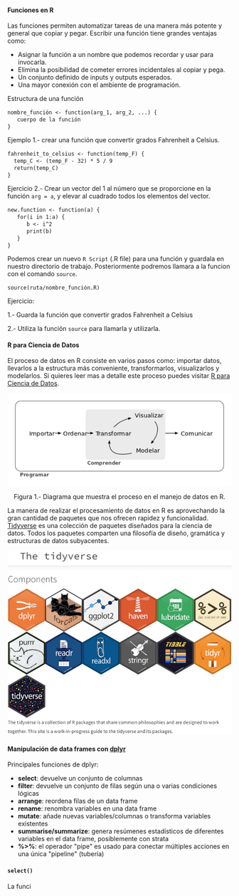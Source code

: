 #### Funciones en R

Las funciones permiten automatizar tareas de una manera más potente y general que copiar y pegar. Escribir una función tiene grandes ventajas como:

* Asignar la función a un nombre que podemos recordar y usar para invocarla.
* Elimina la posibilidad de cometer errores incidentales al copiar y pega.
* Un conjunto definido de inputs y outputs esperados.
* Una mayor conexión con el ambiente de programación.

Estructura de una función
```
nombre_función <- function(arg_1, arg_2, ...) {
   cuerpo de la función
}
```
Ejemplo 1.- crear una función que convertir grados Fahrenheit a Celsius.
```
fahrenheit_to_celsius <- function(temp_F) {
  temp_C <- (temp_F - 32) * 5 / 9
  return(temp_C)
}
```

Ejercicio 2.- Crear un vector del 1 al número que se proporcione en la función `arg = a`, y elevar al cuadrado todos los elementos del vector.  
```
new.function <- function(a) {
   for(i in 1:a) {
      b <- i^2
      print(b)
   }
}
```
Podemos crear un nuevo `R Script` (.R file) para una función y guardala en nuestro directorio de trabajo. Posteriormente podremos llamara a la funcion con el comando `source`.
```
source(ruta/nombre_función.R)
```
Ejercicio:

1.- Guarda la función que convertir grados Fahrenheit a Celsius

2.- Utiliza la función `source` para llamarla y utilizarla.

#### R para Ciencia de Datos

El proceso de datos en R consiste en varios pasos como: importar datos, llevarlos a la estructura más conveniente, transformarlos, visualizarlos y modelarlos. Si quieres leer mas a detalle este proceso puedes visitar [R para Ciencia de Datos](https://es.r4ds.hadley.nz/).

<p align="center">
<img src= "data-science.png" width="600">
</p>
<p align="center">
Figura 1.- Diagrama que muestra el proceso en el manejo de datos en R.
</p>

La manera de realizar el procesamiento de datos en R es aprovechando la gran cantidad de paquetes que nos ofrecen rapidez y funcionalidad. [Tidyverse](https://www.tidyverse.org/) es una colección de paquetes diseñados para la ciencia de datos. Todos los paquetes comparten una filosofía de diseño, gramática y estructuras de datos subyacentes.

<p align="center">
<img src= "tidyverse_website.png" width="550">
</p>
<p align="center">
</p>

#### Manipulación de data frames con [dplyr](https://dplyr.tidyverse.org/)


Principales funciones de dplyr:
* **select**: devuelve un conjunto de columnas
* **filter**: devuelve un conjunto de filas según una o varias condiciones lógicas
* **arrange**: reordena filas de un data frame
* **rename**: renombra variables en una data frame
* **mutate**: añade nuevas variables/columnas o transforma variables existentes
* **summarise/summarize**: genera resúmenes estadísticos de diferentes variables en el data frame, posiblemente con strata
* **%>%**: el operador "pipe" es usado para conectar múltiples acciones en una única "pipeline" (tubería)

#### `select()`

La funci
